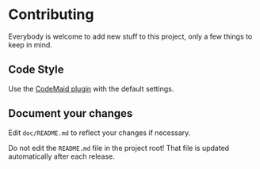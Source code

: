 # Contributing

Everybody is welcome to add new stuff to this project, only a few things to keep in mind.

## Code Style

Use the [CodeMaid plugin](https://marketplace.visualstudio.com/items?itemName=SteveCadwallader.CodeMaidVS2022) with the default settings.

## Document your changes

Edit `doc/README.md` to reflect your changes if necessary.

Do not edit the `README.md` file in the project root! That file is updated automatically after each release.
